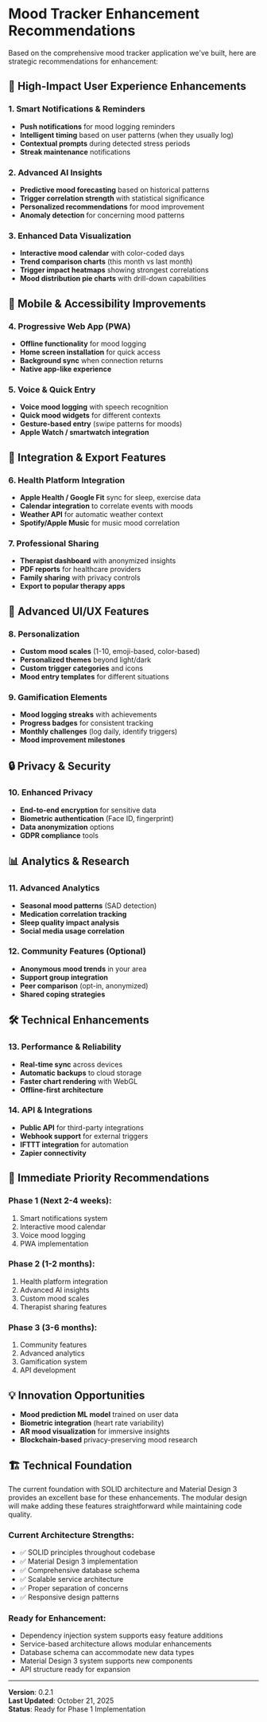 # Mood Tracker Enhancement Recommendations

Based on the comprehensive mood tracker application we've built, here are strategic recommendations for enhancement:

## 🎯 **High-Impact User Experience Enhancements**

### 1. **Smart Notifications & Reminders**
- **Push notifications** for mood logging reminders
- **Intelligent timing** based on user patterns (when they usually log)
- **Contextual prompts** during detected stress periods
- **Streak maintenance** notifications

### 2. **Advanced AI Insights**
- **Predictive mood forecasting** based on historical patterns
- **Trigger correlation strength** with statistical significance
- **Personalized recommendations** for mood improvement
- **Anomaly detection** for concerning mood patterns

### 3. **Enhanced Data Visualization**
- **Interactive mood calendar** with color-coded days
- **Trend comparison charts** (this month vs last month)
- **Trigger impact heatmaps** showing strongest correlations
- **Mood distribution pie charts** with drill-down capabilities

## 📱 **Mobile & Accessibility Improvements**

### 4. **Progressive Web App (PWA)**
- **Offline functionality** for mood logging
- **Home screen installation** for quick access
- **Background sync** when connection returns
- **Native app-like experience**

### 5. **Voice & Quick Entry**
- **Voice mood logging** with speech recognition
- **Quick mood widgets** for different contexts
- **Gesture-based entry** (swipe patterns for moods)
- **Apple Watch / smartwatch integration**

## 🔗 **Integration & Export Features**

### 6. **Health Platform Integration**
- **Apple Health / Google Fit** sync for sleep, exercise data
- **Calendar integration** to correlate events with moods
- **Weather API** for automatic weather context
- **Spotify/Apple Music** for music mood correlation

### 7. **Professional Sharing**
- **Therapist dashboard** with anonymized insights
- **PDF reports** for healthcare providers
- **Family sharing** with privacy controls
- **Export to popular therapy apps**

## 🎨 **Advanced UI/UX Features**

### 8. **Personalization**
- **Custom mood scales** (1-10, emoji-based, color-based)
- **Personalized themes** beyond light/dark
- **Custom trigger categories** and icons
- **Mood entry templates** for different situations

### 9. **Gamification Elements**
- **Mood logging streaks** with achievements
- **Progress badges** for consistent tracking
- **Monthly challenges** (log daily, identify triggers)
- **Mood improvement milestones**

## 🔒 **Privacy & Security**

### 10. **Enhanced Privacy**
- **End-to-end encryption** for sensitive data
- **Biometric authentication** (Face ID, fingerprint)
- **Data anonymization** options
- **GDPR compliance** tools

## 📊 **Analytics & Research**

### 11. **Advanced Analytics**
- **Seasonal mood patterns** (SAD detection)
- **Medication correlation tracking**
- **Sleep quality impact analysis**
- **Social media usage correlation**

### 12. **Community Features** (Optional)
- **Anonymous mood trends** in your area
- **Support group integration**
- **Peer comparison** (opt-in, anonymized)
- **Shared coping strategies**

## 🛠️ **Technical Enhancements**

### 13. **Performance & Reliability**
- **Real-time sync** across devices
- **Automatic backups** to cloud storage
- **Faster chart rendering** with WebGL
- **Offline-first architecture**

### 14. **API & Integrations**
- **Public API** for third-party integrations
- **Webhook support** for external triggers
- **IFTTT integration** for automation
- **Zapier connectivity**

## 🎯 **Immediate Priority Recommendations**

### **Phase 1 (Next 2-4 weeks):**
1. Smart notifications system
2. Interactive mood calendar
3. Voice mood logging
4. PWA implementation

### **Phase 2 (1-2 months):**
1. Health platform integration
2. Advanced AI insights
3. Custom mood scales
4. Therapist sharing features

### **Phase 3 (3-6 months):**
1. Community features
2. Advanced analytics
3. Gamification system
4. API development

## 💡 **Innovation Opportunities**

- **Mood prediction ML model** trained on user data
- **Biometric integration** (heart rate variability)
- **AR mood visualization** for immersive insights
- **Blockchain-based** privacy-preserving mood research

## 🏗️ **Technical Foundation**

The current foundation with SOLID architecture and Material Design 3 provides an excellent base for these enhancements. The modular design will make adding these features straightforward while maintaining code quality.

### **Current Architecture Strengths:**
- ✅ SOLID principles throughout codebase
- ✅ Material Design 3 implementation
- ✅ Comprehensive database schema
- ✅ Scalable service architecture
- ✅ Proper separation of concerns
- ✅ Responsive design patterns

### **Ready for Enhancement:**
- Dependency injection system supports easy feature additions
- Service-based architecture allows modular enhancements
- Database schema can accommodate new data types
- Material Design 3 system supports new components
- API structure ready for expansion

---

**Version**: 0.2.1  
**Last Updated**: October 21, 2025  
**Status**: Ready for Phase 1 Implementation
